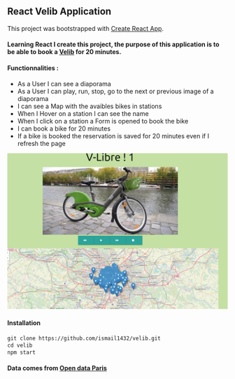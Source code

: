 ## React Velib Application 
This project was bootstrapped with [Create React App](https://github.com/facebook/create-react-app).
#### Learning React I create this project, the purpose of this application is to be able to book a [Velib](https://www.velib-metropole.fr/) for 20 minutes.
#### Functionnalities :

* As a User I can see a diaporama
* As a User I can play, run, stop, go to the next or previous image of a diaporama
* I can see a Map with the avaibles bikes in stations
* When I Hover on a station I can see the name
* When I click on a station a Form is opened to book the bike
* I can book a bike for 20 minutes
* If a bike is booked the reservation is saved for 20 minutes even if I refresh the page

![demo screen](public/images/velib-screen.png)

#### Installation

```ssh
git clone https://github.com/ismail1432/velib.git
cd velib
npm start
```

#### Data comes from [Open data Paris](https://opendata.paris.fr/)



